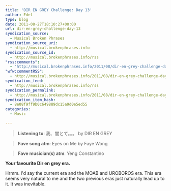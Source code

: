 ```yaml
---
title: 'DIR EN GREY Challenge: Day 13'
author: Edel
type: blog
date: 2011-08-27T18:10:27+00:00
url: dir-en-grey-challenge-day-13
syndication_source:
  - Musical Broken Phrases
syndication_source_uri:
  - http://musical.brokenphrases.info
syndication_source_id:
  - http://musical.brokenphrases.info/rss
"rss:comments":
  - 'http://musical.brokenphrases.info/2011/08/dir-en-grey-challenge-day-13/#comments'
"wfw:commentRSS":
  - http://musical.brokenphrases.info/2011/08/dir-en-grey-challenge-day-13/feed/
syndication_feed:
  - http://musical.brokenphrases.info/rss
syndication_permalink:
  - http://musical.brokenphrases.info/2011/08/dir-en-grey-challenge-day-13/
syndication_item_hash:
  - 8e08f9ff9b0c649889dc15a9d0e5ed55
categories:
  - Music

---
```

> **Listening to**: 我、闇とて。。。 by DIR EN GREY
  
> **Fave song atm**: Eyes on Me by Faye Wong
  
> **Fave musician(s) atm**: Yeng Constantino 

**Your favourite Dir en grey era.**

Hrmm. I'd say the current era and the MOAB and UROBOROS era. This era seems very natural to me and the two previous eras just naturally lead up to it. It was inevitable.


